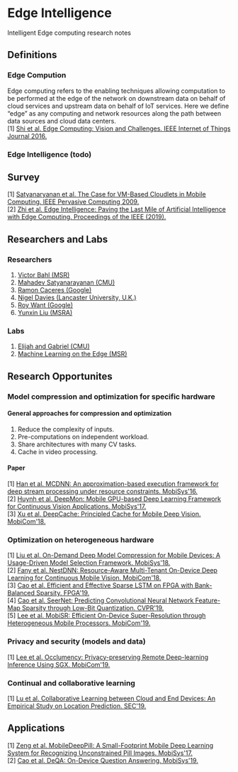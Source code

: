 # Edge Intelligence
Intelligent Edge computing research notes
## Definitions
### Edge Compution
Edge computing refers to the enabling techniques allowing computation to be performed at the edge of the network on downstream data on behalf of cloud services and upstream data on behalf of IoT services. Here we define “edge” as any computing and network resources along the path between data sources and cloud data centers. <br>
[1] [Shi et al. Edge Computing: Vision and Challenges. IEEE Internet of Things Journal 2016.](https://www.researchgate.net/publication/303890546_Edge_Computing_Vision_and_Challenges) 
### Edge Intelligence (todo)
## Survey
[1] [Satyanaryanan et al. The Case for VM-Based Cloudlets in Mobile Computing. IEEE Pervasive Computing 2009.](https://www.cs.cmu.edu/~satya/docdir/satya-ieeepvc-cloudlets-2009.pdf)<br>
[2] [Zhi et al. Edge Intelligence: Paving the Last Mile of Artificial Intelligence with Edge Computing. Proceedings of the IEEE (2019).](https://arxiv.org/abs/1905.10083) <br>
## Researchers and Labs
### Researchers
1. [Victor Bahl (MSR)](https://www.microsoft.com/en-us/research/people/bahl/)
2. [Mahadev Satyanarayanan (CMU)](http://www.cs.cmu.edu/~satya/)
3. [Ramon Caceres (Google)](http://www.kiskeya.net/ramon/#pubs)
4. [Nigel Davies (Lancaster University, U.K.)](https://www.lancaster.ac.uk/people-profiles/nigel-davies)
5. [Roy Want (Google)](http://www.roywant.com/cv/vita.htm)
6. [Yunxin Liu (MSRA)](https://www.microsoft.com/en-us/research/people/yunliu/)
### Labs
1. [Elijah and Gabriel (CMU)](http://elijah.cs.cmu.edu/)
2. [Machine Learning on the Edge (MSR)](https://www.microsoft.com/en-us/research/project/machine-learning-edge/)
## Research Opportunites
### Model compression and optimization for specific hardware
#### General approaches for compression and optimization
1. Reduce the complexity of inputs.
2. Pre-computations on independent workload.
3. Share architectures with many CV tasks.
4. Cache in video processing.
#### Paper
[1] [Han et al. MCDNN: An approximation-based execution framework for deep stream processing under resource constraints. MobiSys'16.](https://homes.cs.washington.edu/~arvind/papers/mcdnn.pdf)<br>
[2] [Huynh et al. DeepMon: Mobile GPU-based Deep Learning Framework for Continuous Vision Applications. MobiSys'17.](https://nsr.cse.buffalo.edu/mobisys_2017/papers/pdfs/mobisys17-paper07.pdf)<br>
[3] [Xu et al. DeepCache: Principled Cache for Mobile Deep Vision. MobiCom'18.](https://arxiv.org/pdf/1712.01670.pdf)
### Optimization on heterogeneous hardware
[1] [Liu et al. On-Demand Deep Model Compression for Mobile Devices: A Usage-Driven Model Selection Framework. MobiSys'18.](https://tik-old.ee.ethz.ch/file//79a7dd6f6370f809e6180c0746232283/mobisys18-liu.pdf)<br>
[2] [Fany et al. NestDNN: Resource-Aware Multi-Tenant On-Device Deep Learning for Continuous Mobile Vision. MobiCom'18.](https://arxiv.org/abs/1810.10090)<br>
[3] [Cao et al. Efficient and Effective Sparse LSTM on FPGA with Bank-Balanced Sparsity. FPGA'19.](https://www.microsoft.com/en-us/research/uploads/prod/2019/05/FPGA2019_final.pdf)<br>
[4] [Cao et al. SeerNet: Predicting Convolutional Neural Network Feature-Map Sparsity through Low-Bit Quantization. CVPR'19.](http://openaccess.thecvf.com/content_CVPR_2019/papers/Cao_SeerNet_Predicting_Convolutional_Neural_Network_Feature-Map_Sparsity_Through_Low-Bit_Quantization_CVPR_2019_paper.pdf)<br>
[5] [Lee et al. MobiSR: Efficient On-Device Super-Resolution through Heterogeneous Mobile Processors. MobiCom'19.](https://arxiv.org/pdf/1908.07985.pdf)<br>
### Privacy and security (models and data)
[1] [Lee et al. Occlumency: Privacy-preserving Remote Deep-learning Inference Using SGX. MobiCom'19.](http://soar.group/pubs/Occlumency.MobiCom19.pdf)
### Continual and collaborative learning
[1] [Lu et al. Collaborative Learning between Cloud and End Devices: An Empirical Study on Location Prediction. SEC'19.](https://www.microsoft.com/en-us/research/publication/collaborative-learning-between-cloud-and-end-devices-an-empirical-study-on-location-prediction/)
## Applications
[1] [Zeng et al. MobileDeepPill: A Small-Footprint Mobile Deep Learning System for Recognizing Unconstrained Pill Images. MobiSys'17.](https://www.egr.msu.edu/~mizhang/papers/2017_MobiSys_MobileDeepPill.pdf)<br>
[2] [Cao et al. DeQA: On-Device Question Answering. MobiSys'19.](https://awk.ai/assets/deqa.pdf)<br>

